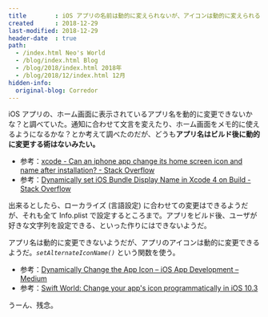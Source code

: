 ```yaml
---
title        : iOS アプリの名前は動的に変えられないが、アイコンは動的に変えられる
created      : 2018-12-29
last-modified: 2018-12-29
header-date  : true
path:
  - /index.html Neo's World
  - /blog/index.html Blog
  - /blog/2018/index.html 2018年
  - /blog/2018/12/index.html 12月
hidden-info:
  original-blog: Corredor
---
```


iOS アプリの、ホーム画面に表示されているアプリ名を動的に変更できないかな？と調べていた。通知に合わせて文言を変えたり、ホーム画面をメモ的に使えるようになるかな？とか考えて調べたのだが、どうも**アプリ名はビルド後に動的に変更する術はないみたい。**

- 参考：[xcode - Can an iphone app change its home screen icon and name after installation? - Stack Overflow](https://stackoverflow.com/questions/5255922/can-an-iphone-app-change-its-home-screen-icon-and-name-after-installation)
- 参考：[Dynamically set iOS Bundle Display Name in Xcode 4 on Build - Stack Overflow](https://stackoverflow.com/questions/11523920/dynamically-set-ios-bundle-display-name-in-xcode-4-on-build)

出来るとしたら、ローカライズ (言語設定) に合わせての変更はできるようだが、それも全て Info.plist で設定するところまで。アプリをビルド後、ユーザが好きな文字列を設定できる、といった作りにはできないようだ。

アプリ名は動的に変更できないようだが、アプリのアイコンは動的に変更できるようだ。_`setAlternateIconName()`_ という関数を使う。

- 参考：[Dynamically Change the App Icon – iOS App Development – Medium](https://medium.com/ios-os-x-development/dynamically-change-the-app-icon-7d4bece820d2)
- 参考：[Swift World: Change your app's icon programmatically in iOS 10.3](https://medium.com/swiftworld/swift-world-change-your-apps-icon-programmatically-in-ios-10-3-8e706a3206b3)

うーん、残念。
